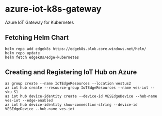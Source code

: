 # azure-iot-k8s-gateway
Azure IoT Gateway for Kubernetes

## Fetching Helm Chart

```
helm repo add edgek8s https://edgek8s.blob.core.windows.net/helm/
helm repo update
helm fetch edgek8s/edge-kubernetes
```

## Creating and Registering IoT Hub on Azure

```
az group create --name IoTEdgeResources --location westus2
az iot hub create --resource-group IoTEdgeResources --name ves-iot --sku S1
az iot hub device-identity create --device-id VESEdgeDevice --hub-name ves-iot --edge-enabled
az iot hub device-identity show-connection-string --device-id VESEdgeDevice --hub-name ves-iot
```



